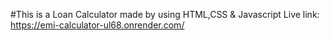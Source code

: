 #This is a Loan Calculator made by using HTML,CSS & Javascript
Live link: https://emi-calculator-ul68.onrender.com/
